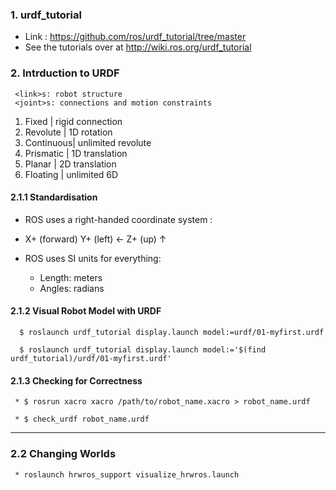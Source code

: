 ### 1. urdf_tutorial

 * Link : https://github.com/ros/urdf_tutorial/tree/master 
 * See the tutorials over at http://wiki.ros.org/urdf_tutorial 

### 2. Intrduction to URDF

```
 <link>s: robot structure
 <joint>s: connections and motion constraints
```

 1. Fixed     | rigid connection
 2. Revolute  | 1D rotation
 3. Continuous| unlimited revolute
 4. Prismatic | 1D translation
 5. Planar    | 2D translation
 6. Floating  | unlimited 6D

#### 2.1.1  Standardisation

 * ROS uses a right-handed coordinate system :

 * X+ (forward) Y+ (left) ←  Z+ (up) ↑

 * ROS uses SI units for everything:
    - Length: meters
    - Angles: radians

#### 2.1.2 Visual Robot Model with URDF
```
  $ roslaunch urdf_tutorial display.launch model:=urdf/01-myfirst.urdf

  $ roslaunch urdf_tutorial display.launch model:='$(find urdf_tutorial)/urdf/01-myfirst.urdf'
```
#### 2.1.3 Checking for Correctness
```
 * $ rosrun xacro xacro /path/to/robot_name.xacro > robot_name.urdf

 * $ check_urdf robot_name.urdf
 ```
-------------------------------------------------------------------------
### 2.2 Changing Worlds
```
 * roslaunch hrwros_support visualize_hrwros.launch 
```
